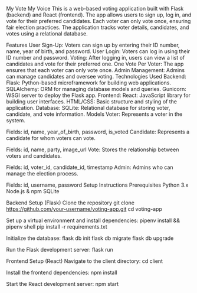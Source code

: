 My Vote My Voice
This is a web-based voting application built with Flask (backend) and React (frontend). The app allows users to sign up, log in, and vote for their preferred candidates. Each voter can only vote once, ensuring fair election practices. The application tracks voter details, candidates, and votes using a relational database.

Features
User Sign-Up: Voters can sign up by entering their ID number, name, year of birth, and password.
User Login: Voters can log in using their ID number and password.
Voting: After logging in, users can view a list of candidates and vote for their preferred one.
One Vote Per Voter: The app ensures that each voter can only vote once.
Admin Management: Admins can manage candidates and oversee voting.
Technologies Used
Backend:
Flask: Python-based microframework for building web applications.
SQLAlchemy: ORM for managing database models and queries.
Gunicorn: WSGI server to deploy the Flask app.
Frontend:
React: JavaScript library for building user interfaces.
HTML/CSS: Basic structure and styling of the application.
Database:
SQLite: Relational database for storing voter, candidate, and vote information.
Models
Voter: Represents a voter in the system.

Fields: id, name, year_of_birth, password, is_voted
Candidate: Represents a candidate for whom voters can vote.

Fields: id, name, party, image_url
Vote: Stores the relationship between voters and candidates.

Fields: id, voter_id, candidate_id, timestamp
Admin: Admins who can manage the election process.

Fields: id, username, password
Setup Instructions
Prerequisites
Python 3.x
Node.js & npm
SQLite

Backend Setup (Flask)
Clone the repository
git clone https://github.com/your-username/voting-app.git
cd voting-app

Set up a virtual environment and install dependencies:
pipenv install && pipenv shell
pip install -r requirements.txt

Initialize the database:
flask db init
flask db migrate
flask db upgrade

Run the Flask development server:
flask run

Frontend Setup (React)
Navigate to the client directory:
cd client

Install the frontend dependencies:
npm install

Start the React development server:
npm start


